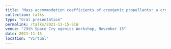```yaml
---
title: "Mass accommodation coefficients of cryogenic propellants: a cryo/neutron study"
collection: talks
type: "Oral presentation"
permalink: /talks/2021-11-15-SCW
venue: "29th Space Cry ogenics Workshop, November 15"
date: 2021-11-15
location: "Virtual"
---
```


